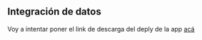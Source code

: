 <h2>Integración de datos</h2>
<p>
  Voy a intentar poner el link de descarga del deply de la app <a href="#">acá</a>
<p>
